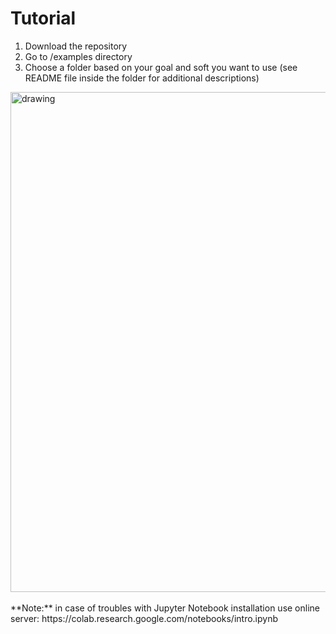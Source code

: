 # Tutorial

1. Download the repository
2. Go to /examples directory
3. Choose a folder based on your goal and soft you want to use (see README file inside the folder for additional descriptions)

<img src="../images/picture_tutorial.png" alt="drawing" width="800"/>
<br/>
<br/>
**Note:**
in case of troubles with Jupyter Notebook installation use online server: 
https://colab.research.google.com/notebooks/intro.ipynb 



